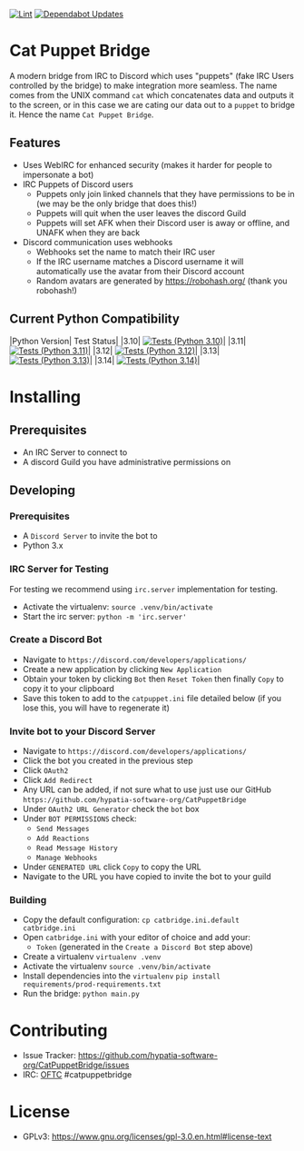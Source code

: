 [![Lint](https://github.com/hypatia-software-org/CatPuppetBridge/actions/workflows/lint.yml/badge.svg)](https://github.com/hypatia-software-org/CatPuppetBridge/actions/workflows/lint.yml) [![Dependabot Updates](https://github.com/hypatia-software-org/CatPuppetBridge/actions/workflows/dependabot/dependabot-updates/badge.svg)](https://github.com/hypatia-software-org/CatPuppetBridge/actions/workflows/dependabot/dependabot-updates)

# Cat Puppet Bridge

A modern bridge from IRC to Discord which uses "puppets" (fake IRC Users controlled by the bridge) to make integration more seamless. The name comes from the UNIX command `cat` which concatenates data and outputs it to the screen, or in this case we are cating our data out to a `puppet` to bridge it. Hence the name `Cat Puppet Bridge`.

## Features

* Uses WebIRC for enhanced security (makes it harder for people to impersonate a bot)
* IRC Puppets of Discord users
  * Puppets only join linked channels that they have permissions to be in (we may be the only bridge that does this!)
  * Puppets will quit when the user leaves the discord Guild
  * Puppets will set AFK when their Discord user is away or offline, and UNAFK when they are back
* Discord communication uses webhooks
  * Webhooks set the name to match their IRC user
  * If the IRC username matches a Discord username it will automatically use the avatar from their Discord account
  * Random avatars are generated by https://robohash.org/ (thank you robohash!)
  
  
## Current Python Compatibility
|Python Version| Test Status|
|3.10| [![Tests (Python 3.10)](https://github.com/hypatia-software-org/CatPuppetBridge/actions/workflows/tests_python3-10.yaml/badge.svg)](https://github.com/hypatia-software-org/CatPuppetBridge/actions/workflows/tests_python3-10.yaml)|
|3.11| [![Tests (Python 3.11)](https://github.com/hypatia-software-org/CatPuppetBridge/actions/workflows/tests_python3-11.yaml/badge.svg)](https://github.com/hypatia-software-org/CatPuppetBridge/actions/workflows/tests_python3-11.yaml)|
|3.12| [![Tests (Python 3.12)](https://github.com/hypatia-software-org/CatPuppetBridge/actions/workflows/tests_python3-12.yaml/badge.svg)](https://github.com/hypatia-software-org/CatPuppetBridge/actions/workflows/tests_python3-12.yaml)|
|3.13| [![Tests (Python 3.13)](https://github.com/hypatia-software-org/CatPuppetBridge/actions/workflows/tests_python3-13.yaml/badge.svg)](https://github.com/hypatia-software-org/CatPuppetBridge/actions/workflows/tests_python3-13.yaml)|
|3.14| [![Tests (Python 3.14)](https://github.com/hypatia-software-org/CatPuppetBridge/actions/workflows/tests_python3-14.yaml/badge.svg)](https://github.com/hypatia-software-org/CatPuppetBridge/actions/workflows/tests_python3-14.yaml)|

# Installing

## Prerequisites

* An IRC Server to connect to
* A discord Guild you have administrative permissions on

## Developing

### Prerequisites

* A `Discord Server` to invite the bot to
* Python 3.x

### IRC Server for Testing

For testing we recommend using `irc.server` implementation for testing.

* Activate the virtualenv:
```source .venv/bin/activate```
* Start the irc server:
```python -m 'irc.server'```

### Create a Discord Bot

* Navigate to `https://discord.com/developers/applications/`
* Create a new application by clicking `New Application`
* Obtain your token by clicking `Bot` then `Reset Token` then finally `Copy` to copy it to your clipboard
* Save this token to add to the `catpuppet.ini` file detailed below (if you lose this, you will have to regenerate it)

### Invite bot to your Discord Server

* Navigate to `https://discord.com/developers/applications/`
* Click the bot you created in the previous step
* Click `OAuth2`
* Click `Add Redirect`
* Any URL can be added, if not sure what to use just use our GitHub `https://github.com/hypatia-software-org/CatPuppetBridge`
* Under `OAuth2 URL Generator` check the `bot` box
* Under `BOT PERMISSIONS` check:
  * `Send Messages`
  * `Add Reactions`
  * `Read Message History`
  * `Manage Webhooks`
* Under `GENERATED URL` click `Copy` to copy the URL
* Navigate to the URL you have copied to invite the bot to your guild

### Building

* Copy the default configuration:
```cp catbridge.ini.default catbridge.ini```
* Open `catbridge.ini` with your editor of choice and add your:
  * `Token` (generated in the `Create a Discord Bot` step above)
* Create a virtualenv
```virtualenv .venv```
* Activate the virtualenv
```source .venv/bin/activate```
* Install dependencies into the `virtualenv`
```pip install requirements/prod-requirements.txt```
* Run the bridge:
```python main.py```

# Contributing

* Issue Tracker: https://github.com/hypatia-software-org/CatPuppetBridge/issues
* IRC: [OFTC](https://www.oftc.net/) #catpuppetbridge

# License

* GPLv3: https://www.gnu.org/licenses/gpl-3.0.en.html#license-text
